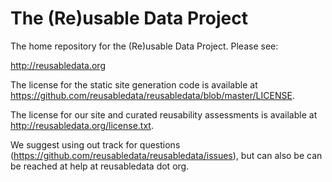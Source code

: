 # The (Re)usable Data Project

The home repository for the (Re)usable Data Project. Please see:

http://reusabledata.org

The license for the static site generation code is available at https://github.com/reusabledata/reusabledata/blob/master/LICENSE.

The license for our site and curated reusability assessments is available at http://reusabledata.org/license.txt.

We suggest using out track for questions (https://github.com/reusabledata/reusabledata/issues), but can also be can be reached at help at reusabledata dot org.
